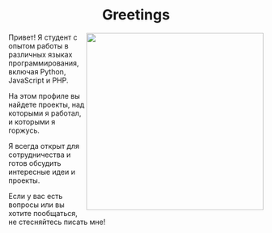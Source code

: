 
<h1 align="center"">Greetings</h1>
<div style="margin=10px;">
 <img align="right" align="right" width="350px" hight="350px" src="https://img.freepik.com/free-photo/adorable-looking-kitten-with-yarn_23-2150886292.jpg?semt=ais_hybrid">
 <div background="https://www.google.com/url?sa=i&url=https%3A%2F%2Fwww.pinterest.com%2Fpin%2F121808364909659486%2F&psig=AOvVaw3C6A_luv9w74nuJLHPdrFh&ust=1731572551911000&source=images&cd=vfe&opi=89978449&ved=0CBMQjRxqFwoTCNjOo9Dw2IkDFQAAAAAdAAAAABAJ">
 <p>Привет! Я студент с опытом работы в различных языках программирования, включая Python, JavaScript и PHP.</p>
 <p>На этом профиле вы найдете проекты, над которыми я работал, и которыми я горжусь.</p>
 <p>Я всегда открыт для сотрудничества и готов обсудить интересные идеи и проекты.</p>
 <p>Если у вас есть вопросы или вы хотите пообщаться, не стесняйтесь писать мне!</p>
 </div>
</div>


